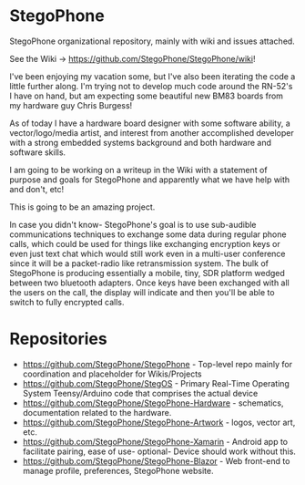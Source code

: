 # StegoPhone
StegoPhone organizational repository, mainly with wiki and issues attached.

See the Wiki -> https://github.com/StegoPhone/StegoPhone/wiki!

I've been enjoying my vacation some, but I've also been iterating the code a little further along. I'm trying not to develop much code around the RN-52's I have on hand, but am expecting some beautiful new BM83 boards from my hardware guy Chris Burgess!

As of today I have a hardware board designer with some software ability, a vector/logo/media artist, and interest from another accomplished developer with a strong embedded systems background and both hardware and software skills.

I am going to be working on a writeup in the Wiki with a statement of purpose and goals for StegoPhone and apparently what we have help with and don't, etc!

This is going to be an amazing project.

In case you didn't know- StegoPhone's goal is to use sub-audible communications techniques to exchange some data during regular phone calls, which could be used for things like exchanging encryption keys or even just text chat which would still work even in a multi-user conference since it will be a packet-radio like retransmission system. The bulk of StegoPhone is producing essentially a mobile, tiny, SDR platform wedged between two bluetooth adapters. Once keys have been exchanged with all the users on the call, the display will indicate and then you'll be able to switch to fully encrypted calls.

# Repositories
* https://github.com/StegoPhone/StegoPhone - Top-level repo mainly for coordination and placeholder for Wikis/Projects
* https://github.com/StegoPhone/StegOS - Primary Real-Time Operating System Teensy/Arduino code that comprises the actual device
* https://github.com/StegoPhone/StegoPhone-Hardware - schematics, documentation related to the hardware.
* https://github.com/StegoPhone/StegoPhone-Artwork - logos, vector art, etc.
* https://github.com/StegoPhone/StegoPhone-Xamarin - Android app to facilitate pairing, ease of use- optional- Device should work without this.
* https://github.com/StegoPhone/StegoPhone-Blazor - Web front-end to manage profile, preferences, StegoPhone website. 
